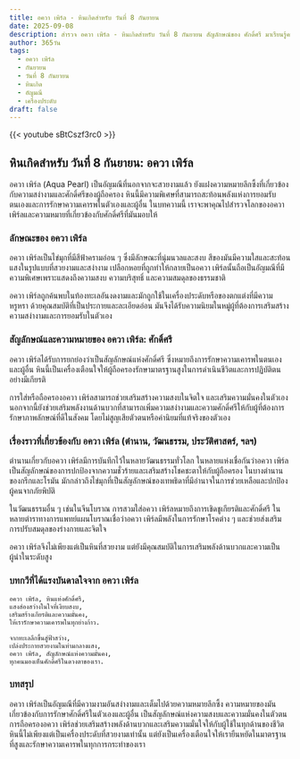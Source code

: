 ```yaml
---
title: อควา เพิร์ล - หินเกิดสำหรับ วันที่ 8 กันยายน
date: 2025-09-08
description: สำรวจ อควา เพิร์ล - หินเกิดสำหรับ วันที่ 8 กันยายน สัญลักษณ์ของ ศักดิ์ศรี มาเรียนรู้ความหมายลึกซึ้งของหินพิเศษนี้
author: 365วัน
tags:
  - อควา เพิร์ล
  - กันยายน
  - วันที่ 8 กันยายน
  - หินเกิด
  - อัญมณี
  - เครื่องประดับ
draft: false
---
```


{{< youtube sBtCszf3rc0 >}}

## หินเกิดสำหรับ วันที่ 8 กันยายน: อควา เพิร์ล

อควา เพิร์ล (Aqua Pearl) เป็นอัญมณีที่นอกจากจะสวยงามแล้ว ยังแฝงความหมายลึกซึ้งที่เกี่ยวข้องกับความสง่างามและศักดิ์ศรีของผู้ถือครอง หินนี้มีความพิเศษที่สามารถสะท้อนพลังแห่งการยอมรับตนเองและการรักษาความเคารพในตัวเองและผู้อื่น ในบทความนี้ เราจะพาคุณไปสำรวจโลกของอควา เพิร์ลและความหมายที่เกี่ยวข้องกับศักดิ์ศรีที่มันมอบให้

### ลักษณะของ อควา เพิร์ล

อควา เพิร์ลเป็นไข่มุกที่มีสีฟ้าครามอ่อน ๆ ซึ่งมีลักษณะที่นุ่มนวลและสงบ สีของมันมีความใสและสะท้อนแสงในรูปแบบที่สวยงามและสง่างาม เปลือกหอยที่ถูกทำให้กลายเป็นอควา เพิร์ลนั้นถือเป็นอัญมณีที่มีความพิเศษเพราะแสดงถึงความสงบ ความบริสุทธิ์ และความสมดุลของธรรมชาติ

อควา เพิร์ลถูกค้นพบในท้องทะเลอันงดงามและมักถูกใช้ในเครื่องประดับหรือของตกแต่งที่มีความหรูหรา ด้วยคุณสมบัติที่เป็นประกายและละเอียดอ่อน มันจึงได้รับความนิยมในหมู่ผู้ที่ต้องการเสริมสร้างความสง่างามและการยอมรับในตัวเอง

### สัญลักษณ์และความหมายของ อควา เพิร์ล: ศักดิ์ศรี

อควา เพิร์ลได้รับการยกย่องว่าเป็นสัญลักษณ์แห่งศักดิ์ศรี ซึ่งหมายถึงการรักษาความเคารพในตนเองและผู้อื่น หินนี้เป็นเครื่องเตือนใจให้ผู้ถือครองรักษามาตรฐานสูงในการดำเนินชีวิตและการปฏิบัติตนอย่างมีเกียรติ

การใส่หรือถือครองอควา เพิร์ลสามารถช่วยเสริมสร้างความสงบในจิตใจ และเสริมความมั่นคงในตัวเอง นอกจากนี้ยังช่วยเสริมพลังงานด้านบวกที่สามารถเพิ่มความสง่างามและความศักดิ์ศรีให้กับผู้ที่ต้องการรักษาภาพลักษณ์ที่ดีในสังคม โดยไม่สูญเสียตัวตนหรือค่านิยมที่แท้จริงของตัวเอง

### เรื่องราวที่เกี่ยวข้องกับ อควา เพิร์ล (ตำนาน, วัฒนธรรม, ประวัติศาสตร์, ฯลฯ)

ตำนานเกี่ยวกับอควา เพิร์ลมีการบันทึกไว้ในหลายวัฒนธรรมทั่วโลก ในหลายแห่งเชื่อกันว่าอควา เพิร์ลเป็นสัญลักษณ์ของการปกป้องจากความชั่วร้ายและเสริมสร้างโชคชะตาให้กับผู้ถือครอง ในบางตำนานของกรีกและโรมัน มักกล่าวถึงไข่มุกที่เป็นสัญลักษณ์ของเทพธิดาที่มีอำนาจในการช่วยเหลือและปกป้องผู้คนจากภัยพิบัติ

ในวัฒนธรรมอื่น ๆ เช่นในจีนโบราณ การสวมใส่อควา เพิร์ลหมายถึงการเชิดชูเกียรติและศักดิ์ศรี ในหลายตำราทางการแพทย์แผนโบราณเชื่อว่าอควา เพิร์ลมีพลังในการรักษาโรคต่าง ๆ และช่วยส่งเสริมการปรับสมดุลของร่างกายและจิตใจ

อควา เพิร์ลจึงไม่เพียงแต่เป็นหินที่สวยงาม แต่ยังมีคุณสมบัติในการเสริมพลังด้านบวกและความเป็นผู้นำในระดับสูง

### บทกวีที่ได้แรงบันดาลใจจาก อควา เพิร์ล

```
อควา เพิร์ล, หินแห่งศักดิ์ศรี,
แสงส่องสว่างในใจที่เงียบสงบ,
เสริมสร้างเกียรติและความมั่นคง,
ให้เรารักษาความเคารพในทุกย่างก้าว.

จากทะเลลึกขึ้นสู่ฟ้าสว่าง,
เปล่งประกายสวยงามในท่ามกลางแสง,
อควา เพิร์ล, สัญลักษณ์แห่งความมั่นคง,
ทุกคนมองเห็นศักดิ์ศรีในดวงตาของเรา.
```

### บทสรุป

อควา เพิร์ลเป็นอัญมณีที่มีความงามอันสง่างามและเต็มไปด้วยความหมายลึกซึ้ง ความหมายของมันเกี่ยวข้องกับการรักษาศักดิ์ศรีในตัวเองและผู้อื่น เป็นสัญลักษณ์แห่งความสงบและความมั่นคงในตัวตน การถือครองอควา เพิร์ลช่วยเสริมสร้างพลังด้านบวกและเสริมความมั่นใจให้กับผู้ใช้ในทุกด้านของชีวิต หินนี้ไม่เพียงแต่เป็นเครื่องประดับที่สวยงามเท่านั้น แต่ยังเป็นเครื่องเตือนใจให้เรายืนหยัดในมาตรฐานที่สูงและรักษาความเคารพในทุกการกระทำของเรา